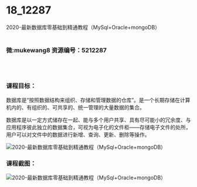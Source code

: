 # 18_12287
2020-最新数据库零基础到精通教程（MySql+Oracle+mongoDB）
<br/></br>
<h3>微:mukewang8 资源编号：5212287</h3>
<br/></br>
<h3>课程目标：</h3>
<p><a title="查看与 数据库 相关的文章" target="_blank">数据库</a>是“按照数据结构来组织、存储和管理数据的仓库”。是一个长期存储在计算机内的、有组织的、可共享的、统一管理的大量数据的集合。</p>
<p>数据库是以一定方式储存在一起、能与多个用户共享、具有尽可能小的冗余度、与应用程序彼此独立的数据集合，可视为电子化的文件柜——存储电子文件的处所，用户可以对文件中的数据进行新增、查询、更新、删除等操作。</p>
<p><img src="https://www.ko996.com/wp-content/uploads/img/2020/04/2-77-300x156.png" alt="2020-最新数据库零基础到精通教程（MySql+Oracle+mongoDB）"></p>
<h3>课程截图：</h3>
<p><img src="https://www.ko996.com/wp-content/uploads/img/2020/04/1-121.png" alt="2020-最新数据库零基础到精通教程（MySql+Oracle+mongoDB）"></p>
